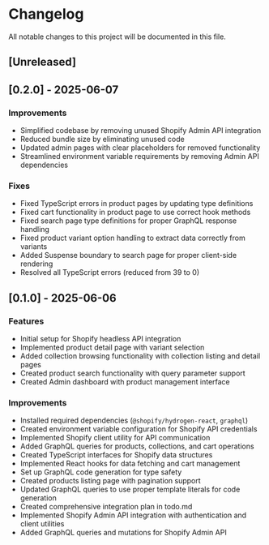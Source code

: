 # Changelog

All notable changes to this project will be documented in this file.

## [Unreleased]

## [0.2.0] - 2025-06-07

### Improvements
- Simplified codebase by removing unused Shopify Admin API integration
- Reduced bundle size by eliminating unused code
- Updated admin pages with clear placeholders for removed functionality
- Streamlined environment variable requirements by removing Admin API dependencies

### Fixes
- Fixed TypeScript errors in product pages by updating type definitions
- Fixed cart functionality in product page to use correct hook methods
- Fixed search page type definitions for proper GraphQL response handling
- Fixed product variant option handling to extract data correctly from variants
- Added Suspense boundary to search page for proper client-side rendering
- Resolved all TypeScript errors (reduced from 39 to 0)

## [0.1.0] - 2025-06-06

### Features
- Initial setup for Shopify headless API integration
- Implemented product detail page with variant selection
- Added collection browsing functionality with collection listing and detail pages
- Created product search functionality with query parameter support
- Created Admin dashboard with product management interface

### Improvements
- Installed required dependencies (`@shopify/hydrogen-react`, `graphql`)
- Created environment variable configuration for Shopify API credentials
- Implemented Shopify client utility for API communication
- Added GraphQL queries for products, collections, and cart operations
- Created TypeScript interfaces for Shopify data structures
- Implemented React hooks for data fetching and cart management
- Set up GraphQL code generation for type safety
- Created products listing page with pagination support
- Updated GraphQL queries to use proper template literals for code generation
- Created comprehensive integration plan in todo.md
- Implemented Shopify Admin API integration with authentication and client utilities
- Added GraphQL queries and mutations for Shopify Admin API


